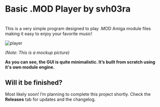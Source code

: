 # Basic .MOD Player by svh03ra

#

This is a very simple program designed to play .MOD Amiga module files making it easy to enjoy your favorite music!

![player](https://github.com/user-attachments/assets/9722739b-af59-42cc-a6f9-22031130920a)

_(Note: This is a mockup picture)_

**As you can see, the GUI is quite minimalistic. It’s built from scratch using it's own module engine.**

## Will it be finished?  
Most likely soon! I’m planning to complete this project shortly.
Check the **Releases** tab for updates and the changelog.
